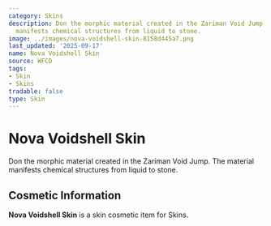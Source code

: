 ```yaml
---
category: Skins
description: Don the morphic material created in the Zariman Void Jump. The material
  manifests chemical structures from liquid to stone.
image: ../images/nova-voidshell-skin-8158d445a7.png
last_updated: '2025-09-17'
name: Nova Voidshell Skin
source: WFCD
tags:
- Skin
- Skins
tradable: false
type: Skin
---
```


# Nova Voidshell Skin

Don the morphic material created in the Zariman Void Jump. The material manifests chemical structures from liquid to stone.

## Cosmetic Information

**Nova Voidshell Skin** is a skin cosmetic item for Skins.

